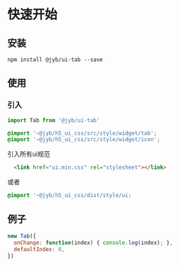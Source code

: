 # 快速开始

## 安装

```shell
npm install @jyb/ui-tab --save
```

## 使用

### 引入

```javascript
import Tab from '@jyb/ui-tab'
```

```scss
@import '~@jyb/h5_ui_css/src/style/widget/tab';
@import '~@jyb/h5_ui_css/src/style/widget/icon';
```
引入所有ui规范
```html
  <link href="ui.min.css" rel="stylesheet"></link>
```
或者
```scss
@import '~@jyb/h5_ui_css/dist/style/ui;
```


## 例子

```javascript
new Tab({
  onChange: function(index) { console.log(index); },
  defaultIndex: 0,
})
```



